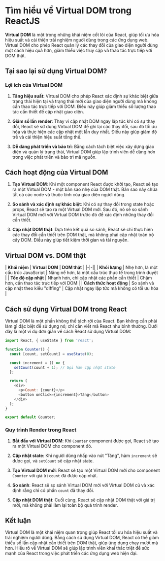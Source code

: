 # Tìm hiểu về Virtual DOM trong ReactJS

**Virtual DOM** là một trong những khái niệm cốt lõi của React, giúp tối ưu hóa hiệu suất và cải thiện trải nghiệm người dùng trong các ứng dụng web. Virtual DOM cho phép React quản lý các thay đổi của giao diện người dùng một cách hiệu quả hơn, giảm thiểu việc truy cập và thao tác trực tiếp với DOM thật.

## Tại sao lại sử dụng Virtual DOM?

### Lợi ích của Virtual DOM

1. **Tăng hiệu suất**: Virtual DOM cho phép React xác định sự khác biệt giữa trạng thái hiện tại và trạng thái mới của giao diện người dùng mà không cần thao tác trực tiếp với DOM. Điều này giúp giảm thiểu số lượng thao tác cần thiết để cập nhật giao diện.

2. **Giảm số lần render**: Thay vì cập nhật DOM ngay lập tức khi có sự thay đổi, React sẽ sử dụng Virtual DOM để ghi lại các thay đổi, sau đó tối ưu hóa và thực hiện các cập nhật một lần duy nhất. Điều này giúp giảm độ trễ và cải thiện hiệu suất tổng thể.

3. **Dễ dàng phát triển và bảo trì**: Bằng cách tách biệt việc xây dựng giao diện và quản lý trạng thái, Virtual DOM giúp lập trình viên dễ dàng hơn trong việc phát triển và bảo trì mã nguồn.

## Cách hoạt động của Virtual DOM

1. **Tạo Virtual DOM**: Khi một component React được khởi tạo, React sẽ tạo ra một Virtual DOM - một bản sao nhẹ của DOM thật. Bản sao này chứa tất cả các node và thuộc tính của giao diện người dùng.

2. **So sánh và xác định sự khác biệt**: Khi có sự thay đổi trong state hoặc props, React sẽ tạo ra một Virtual DOM mới. Sau đó, nó sẽ so sánh Virtual DOM mới với Virtual DOM trước đó để xác định những thay đổi cần thiết.

3. **Cập nhật DOM thật**: Dựa trên kết quả so sánh, React sẽ chỉ thực hiện các thay đổi cần thiết trên DOM thật, mà không phải cập nhật toàn bộ cây DOM. Điều này giúp tiết kiệm thời gian và tài nguyên.

## Virtual DOM vs. DOM thật

| **Khái niệm** | **Virtual DOM** | **DOM thật** |
|-|-||
| **Khối lượng** | Nhẹ hơn, là một cấu trúc JavaScript | Nặng nề hơn, là một cấu trúc thực tế trong trình duyệt |
| **Tốc độ cập nhật** | Nhanh hơn, chỉ cập nhật các phần cần thiết | Chậm hơn, cần thao tác trực tiếp với DOM |
| **Cách thức hoạt động** | So sánh và cập nhật theo kiểu "diffing" | Cập nhật ngay lập tức mà không có tối ưu hóa |

## Cách sử dụng Virtual DOM trong React

Virtual DOM là một phần không thể tách rời của React. Bạn không cần phải làm gì đặc biệt để sử dụng nó; chỉ cần viết mã React như bình thường. Dưới đây là một ví dụ đơn giản về cách React sử dụng Virtual DOM:

```javascript
import React, { useState } from 'react';

function Counter() {
  const [count, setCount] = useState(0);

  const increment = () => {
    setCount(count + 1); // Gọi hàm cập nhật state
  };

  return (
    <div>
      <p>Count: {count}</p>
      <button onClick={increment}>Tăng</button>
    </div>
  );
}

export default Counter;
```

### Quy trình Render trong React

1. **Bắt đầu với Virtual DOM**: Khi `Counter` component được gọi, React sẽ tạo ra một Virtual DOM cho component đó.

2. **Cập nhật state**: Khi người dùng nhấp vào nút "Tăng", hàm `increment` sẽ được gọi, và `setCount` sẽ cập nhật state.

3. **Tạo Virtual DOM mới**: React sẽ tạo một Virtual DOM mới cho component `Counter` với giá trị `count` đã được cập nhật.

4. **So sánh**: React sẽ so sánh Virtual DOM mới với Virtual DOM cũ và xác định rằng chỉ có phần `count` đã thay đổi.

5. **Cập nhật DOM thật**: Cuối cùng, React sẽ cập nhật DOM thật với giá trị mới, mà không phải làm lại toàn bộ quá trình render.

## Kết luận

Virtual DOM là một khái niệm quan trọng giúp React tối ưu hóa hiệu suất và trải nghiệm người dùng. Bằng cách sử dụng Virtual DOM, React có thể giảm thiểu số lần cập nhật cần thiết trên DOM thật, giúp ứng dụng chạy mượt mà hơn. Hiểu rõ về Virtual DOM sẽ giúp lập trình viên khai thác triệt để sức mạnh của React trong việc phát triển các ứng dụng web hiện đại.
